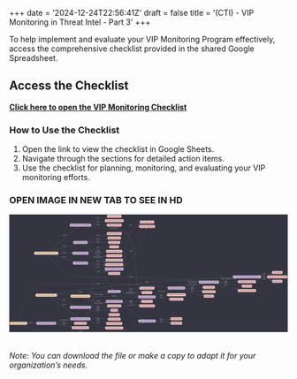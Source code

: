 +++
date = '2024-12-24T22:56:41Z'
draft = false
title = '(CTI) - VIP Monitoring in Threat Intel - Part 3'
+++

To help implement and evaluate your VIP Monitoring Program effectively, access the comprehensive checklist provided in the shared Google Spreadsheet.

## Access the Checklist
[**Click here to open the VIP Monitoring Checklist**](https://docs.google.com/spreadsheets/d/1GMwYTuEqtHpLuDpVgasfRDKXIaCQ3J2ZKlSCRZb0Dcg/edit?usp=sharing)

### How to Use the Checklist
1. Open the link to view the checklist in Google Sheets.
2. Navigate through the sections for detailed action items.
3. Use the checklist for planning, monitoring, and evaluating your VIP monitoring efforts.

### OPEN IMAGE IN NEW TAB TO SEE IN HD

<center><img src="/images/vip-map.svg" alt="Gaps" width="1300"/></center> </br>

*Note: You can download the file or make a copy to adapt it for your organization’s needs.*
